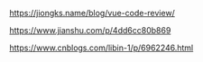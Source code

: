 https://jiongks.name/blog/vue-code-review/



https://www.jianshu.com/p/4dd6cc80b869

https://www.cnblogs.com/libin-1/p/6962246.html



